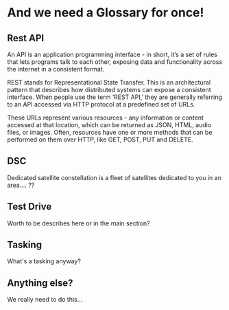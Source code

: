# And we need a Glossary for once! 

## Rest API 

An API is an application programming interface - in short, it’s a set of rules that lets programs talk to each other, exposing data and functionality across the internet in a consistent format.

REST stands for Representational State Transfer. This is an architectural pattern that describes how distributed systems can expose a consistent interface. When people use the term ‘REST API,’ they are generally referring to an API accessed via HTTP protocol at a predefined set of URLs.

These URLs represent various resources - any information or content accessed at that location, which can be returned as JSON, HTML, audio files, or images. Often, resources have one or more methods that can be performed on them over HTTP, like GET, POST, PUT and DELETE.

## DSC

Dedicated satellite constellation is a fleet of satellites dedicated to you in an area.... ??

## Test Drive 

Worth to be describes here or in the main section? 

## Tasking 

What's a tasking anyway? 

## Anything else? 

We really need to do this... 
